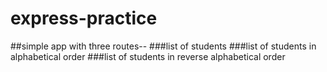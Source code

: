 # express-practice
##simple app with three routes--
###list of students
###list of students in alphabetical order
###list of students in reverse alphabetical order

